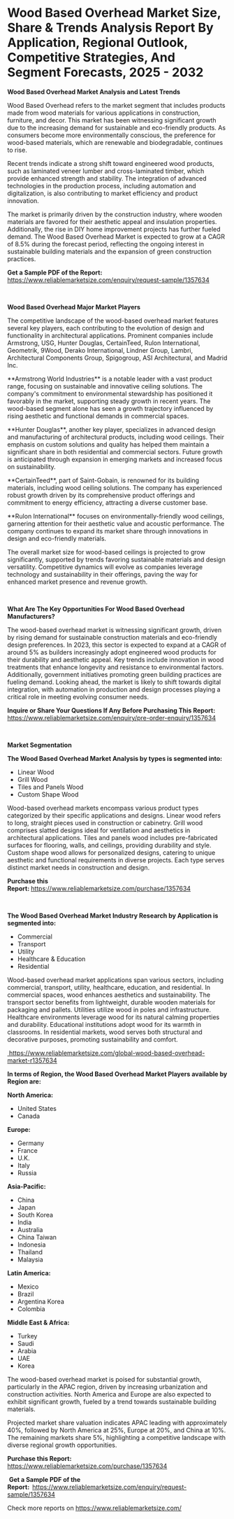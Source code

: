 <p><h1>Wood Based Overhead Market Size, Share & Trends Analysis Report By Application, Regional Outlook, Competitive Strategies, And Segment Forecasts, 2025 - 2032</h1></p><p><strong>Wood Based Overhead Market Analysis and Latest Trends</strong></p>
<p><p>Wood Based Overhead refers to the market segment that includes products made from wood materials for various applications in construction, furniture, and decor. This market has been witnessing significant growth due to the increasing demand for sustainable and eco-friendly products. As consumers become more environmentally conscious, the preference for wood-based materials, which are renewable and biodegradable, continues to rise.</p><p>Recent trends indicate a strong shift toward engineered wood products, such as laminated veneer lumber and cross-laminated timber, which provide enhanced strength and stability. The integration of advanced technologies in the production process, including automation and digitalization, is also contributing to market efficiency and product innovation. </p><p>The market is primarily driven by the construction industry, where wooden materials are favored for their aesthetic appeal and insulation properties. Additionally, the rise in DIY home improvement projects has further fueled demand. The Wood Based Overhead Market is expected to grow at a CAGR of 8.5% during the forecast period, reflecting the ongoing interest in sustainable building materials and the expansion of green construction practices.</p></p>
<p><strong>Get a Sample PDF of the Report:&nbsp;</strong> <a href="https://www.reliablemarketsize.com/enquiry/request-sample/1357634?utm_campaign=2892&utm_medium=2&utm_source=Github&utm_content=ia&utm_term=02042025&utm_id=wood-based-overhead">https://www.reliablemarketsize.com/enquiry/request-sample/1357634</a></p>
<p>&nbsp;</p>
<p><strong>Wood Based Overhead Major Market Players</strong></p>
<p><p>The competitive landscape of the wood-based overhead market features several key players, each contributing to the evolution of design and functionality in architectural applications. Prominent companies include Armstrong, USG, Hunter Douglas, CertainTeed, Rulon International, Geometrik, 9Wood, Derako International, Lindner Group, Lambri, Architectural Components Group, Spigogroup, ASI Architectural, and Madrid Inc.</p><p>**Armstrong World Industries** is a notable leader with a vast product range, focusing on sustainable and innovative ceiling solutions. The company's commitment to environmental stewardship has positioned it favorably in the market, supporting steady growth in recent years. The wood-based segment alone has seen a growth trajectory influenced by rising aesthetic and functional demands in commercial spaces.</p><p>**Hunter Douglas**, another key player, specializes in advanced design and manufacturing of architectural products, including wood ceilings. Their emphasis on custom solutions and quality has helped them maintain a significant share in both residential and commercial sectors. Future growth is anticipated through expansion in emerging markets and increased focus on sustainability.</p><p>**CertainTeed**, part of Saint-Gobain, is renowned for its building materials, including wood ceiling solutions. The company has experienced robust growth driven by its comprehensive product offerings and commitment to energy efficiency, attracting a diverse customer base.</p><p>**Rulon International** focuses on environmentally-friendly wood ceilings, garnering attention for their aesthetic value and acoustic performance. The company continues to expand its market share through innovations in design and eco-friendly materials.</p><p>The overall market size for wood-based ceilings is projected to grow significantly, supported by trends favoring sustainable materials and design versatility. Competitive dynamics will evolve as companies leverage technology and sustainability in their offerings, paving the way for enhanced market presence and revenue growth.</p></p>
<p>&nbsp;</p>
<p><strong>What Are The Key Opportunities For Wood Based Overhead Manufacturers?</strong></p>
<p><p>The wood-based overhead market is witnessing significant growth, driven by rising demand for sustainable construction materials and eco-friendly design preferences. In 2023, this sector is expected to expand at a CAGR of around 5% as builders increasingly adopt engineered wood products for their durability and aesthetic appeal. Key trends include innovation in wood treatments that enhance longevity and resistance to environmental factors. Additionally, government initiatives promoting green building practices are fueling demand. Looking ahead, the market is likely to shift towards digital integration, with automation in production and design processes playing a critical role in meeting evolving consumer needs.</p></p>
<p><strong>Inquire or Share Your Questions If Any Before Purchasing This Report:</strong> <a href="https://www.reliablemarketsize.com/enquiry/pre-order-enquiry/1357634?utm_campaign=2892&utm_medium=2&utm_source=Github&utm_content=ia&utm_term=02042025&utm_id=wood-based-overhead">https://www.reliablemarketsize.com/enquiry/pre-order-enquiry/1357634</a></p>
<p>&nbsp;</p>
<p><strong>Market Segmentation</strong></p>
<p><strong>The Wood Based Overhead Market Analysis by types is segmented into:</strong></p>
<p><ul><li>Linear Wood</li><li>Grill Wood</li><li>Tiles and Panels Wood</li><li>Custom Shape Wood</li></ul></p>
<p><p>Wood-based overhead markets encompass various product types categorized by their specific applications and designs. Linear wood refers to long, straight pieces used in construction or cabinetry. Grill wood comprises slatted designs ideal for ventilation and aesthetics in architectural applications. Tiles and panels wood includes pre-fabricated surfaces for flooring, walls, and ceilings, providing durability and style. Custom shape wood allows for personalized designs, catering to unique aesthetic and functional requirements in diverse projects. Each type serves distinct market needs in construction and design.</p></p>
<p><strong>Purchase this Report:&nbsp;</strong><a href="https://www.reliablemarketsize.com/purchase/1357634?utm_campaign=2892&utm_medium=2&utm_source=Github&utm_content=ia&utm_term=02042025&utm_id=wood-based-overhead">https://www.reliablemarketsize.com/purchase/1357634</a></p>
<p>&nbsp;</p>
<p><strong>The Wood Based Overhead Market Industry Research by Application is segmented into:</strong></p>
<p><ul><li>Commercial</li><li>Transport</li><li>Utility</li><li>Healthcare & Education</li><li>Residential</li></ul></p>
<p><p>Wood-based overhead market applications span various sectors, including commercial, transport, utility, healthcare, education, and residential. In commercial spaces, wood enhances aesthetics and sustainability. The transport sector benefits from lightweight, durable wooden materials for packaging and pallets. Utilities utilize wood in poles and infrastructure. Healthcare environments leverage wood for its natural calming properties and durability. Educational institutions adopt wood for its warmth in classrooms. In residential markets, wood serves both structural and decorative purposes, promoting sustainability and comfort.</p></p>
<p><a href="https://www.reliablemarketsize.com/global-wood-based-overhead-market-r1357634?utm_campaign=2892&utm_medium=2&utm_source=Github&utm_content=ia&utm_term=02042025&utm_id=wood-based-overhead">&nbsp;https://www.reliablemarketsize.com/global-wood-based-overhead-market-r1357634</a></p>
<p><strong>In terms of Region, the Wood Based Overhead Market Players available by Region are:</strong></p>
<p>
    <p> <strong> North America: </strong>
        <ul>
            <li>United States</li>
            <li>Canada</li>
        </ul>
        </p> 
    <p> <strong> Europe: </strong>
        <ul>
            <li>Germany</li>
            <li>France</li>
            <li>U.K.</li>
            <li>Italy</li>
            <li>Russia</li>
        </ul>
        </p> 
    <p> <strong> Asia-Pacific: </strong>
        <ul>
            <li>China</li>
            <li>Japan</li>
            <li>South Korea</li>
            <li>India</li>
            <li>Australia</li>
            <li>China Taiwan</li>
            <li>Indonesia</li>
            <li>Thailand</li>
            <li>Malaysia</li>
        </ul>
        </p> 
    <p> <strong> Latin America: </strong>
        <ul>
            <li>Mexico</li>
            <li>Brazil</li>
            <li>Argentina Korea</li>
            <li>Colombia</li>
        </ul>
        </p> 
    <p> <strong> Middle East & Africa: </strong>
        <ul>
            <li>Turkey</li>
            <li>Saudi</li>
            <li>Arabia</li>
            <li>UAE</li>
            <li>Korea</li>
        </ul>
    </p>
    </p>
<p><p>The wood-based overhead market is poised for substantial growth, particularly in the APAC region, driven by increasing urbanization and construction activities. North America and Europe are also expected to exhibit significant growth, fueled by a trend towards sustainable building materials. </p><p>Projected market share valuation indicates APAC leading with approximately 40%, followed by North America at 25%, Europe at 20%, and China at 10%. The remaining markets share 5%, highlighting a competitive landscape with diverse regional growth opportunities.</p></p>
<p><strong>Purchase this Report: </strong><a href="https://www.reliablemarketsize.com/purchase/1357634?utm_campaign=2892&utm_medium=2&utm_source=Github&utm_content=ia&utm_term=02042025&utm_id=wood-based-overhead">https://www.reliablemarketsize.com/purchase/1357634</a></p>
<p>&nbsp;<strong>Get a Sample PDF of the Report:&nbsp;&nbsp;</strong><a href="https://www.reliablemarketsize.com/enquiry/request-sample/1357634?utm_campaign=2892&utm_medium=2&utm_source=Github&utm_content=ia&utm_term=02042025&utm_id=wood-based-overhead">https://www.reliablemarketsize.com/enquiry/request-sample/1357634</a></p>
<p><strong></strong></p>
<p>Check more reports on <a href="https://www.reliablemarketsize.com/?utm_campaign=2892&utm_medium=2&utm_source=Github&utm_content=ia&utm_term=02042025&utm_id=wood-based-overhead">https://www.reliablemarketsize.com/</a></p>